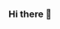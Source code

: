 ### Hi there 👋

<!--
**omarbouf/omarbouf** is a ✨ _special_ ✨ repository because its `README.md` (this file) appears on your GitHub profile.

Here are some ideas to get you started:

- 🔭 I’m currently working on ... Machine & deep learning project
- 🌱 I’m currently learning ... NLP & Angular
- 👯 I’m looking to collaborate on ... ML & DL projects
- 🤔 I’m looking for help with ...
- 💬 Ask me about ... anything related to ML & DL algorithms & back-end development using python
- 📫 How to reach me: ... [LinkedIn Account](https://www.linkedin.com/in/omar-boufeloussen-24222515b/)
- 😄 Pronouns: ...
- ⚡ Fun fact: ...
-->
